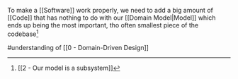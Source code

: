 To make a [[Software]] work properly, we need to add a big amount of [[Code]] that has nothing to do with our [[Domain Model|Model]] which ends up being the most important, tho often smallest piece of the codebase[^1]

#understanding  of [[0 - Domain-Driven Design]]

[^1]: [[2 - Our model is a subsystem]]